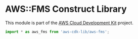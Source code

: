 # AWS::FMS Construct Library


This module is part of the [AWS Cloud Development Kit](https://github.com/aws/aws-cdk) project.

```ts nofixture
import * as aws_fms from 'aws-cdk-lib/aws-fms';
```
